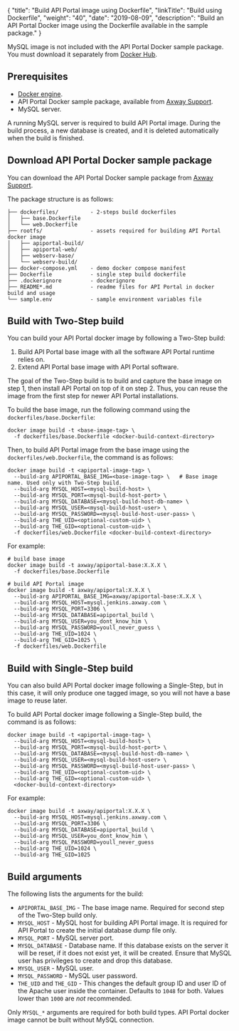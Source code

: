 {
"title": "Build API Portal image using Dockerfile",
  "linkTitle": "Build using Dockerfile",
  "weight": "40",
  "date": "2019-08-09",
  "description": "Build an API Portal Docker image using the Dockerfile available in the sample package."
}

MySQL image is not included with the API Portal Docker sample package. You must download it separately from [Docker Hub](https://hub.docker.com/).

## Prerequisites

* [Docker engine](https://docs.docker.com/engine/).
* API Portal Docker sample package, available from [Axway Support](https://support.axway.com/en/search/index/type/Downloads/q/API%20Portal%20/ipp/10/product/545/version/3036/subtype/88).
* MySQL server.

A running MySQL server is required to build API Portal image. During the build process, a new database is created, and it is deleted automatically when the build is finished.

## Download API Portal Docker sample package

You can download the API Portal Docker sample package from [Axway Support](https://support.axway.com/en/search/index/type/Downloads/q/API%20Portal%20/ipp/10/product/545/version/3036/subtype/88).

The package structure is as follows:

```
├── dockerfiles/          - 2-steps build dockerfiles
│   ├── base.Dockerfile
│   └── web.Dockerfile
├── rootfs/               - assets required for building API Portal docker image
│   ├── apiportal-build/
│   ├── apiportal-web/
│   ├── webserv-base/
│   └── webserv-build/
├── docker-compose.yml    - demo docker compose manifest
├── Dockerfile            - single step build dockerfile
├── .dockerignore         - dockerignore
├── README*.md            - readme files for API Portal in docker build and usage
└── sample.env            - sample environment variables file
```

## Build with Two-Step build

You can build your API Portal docker image by following a Two-Step build:

1. Build API Portal base image with all the software API Portal runtime relies on.
2. Extend API Portal base image with API Portal software.

The goal of the Two-Step build is to build and capture the base image on step 1, then install API Portal on top of it on step 2. Thus, you can reuse the image from the first step for newer API Portal installations.

To build the base image, run the following command using the `dockerfiles/base.Dockerfile`:

```
docker image build -t <base-image-tag> \
  -f dockerfiles/base.Dockerfile <docker-build-context-directory>
```

Then, to build API Portal image from the base image using the `dockerfiles/web.Dockerfile`, the command is as follows:

```
docker image build -t <apiportal-image-tag> \
  --build-arg APIPORTAL_BASE_IMG=<base-image-tag> \   # Base image name. Used only with Two-Step build.
  --build-arg MYSQL_HOST=<mysql-build-host> \
  --build-arg MYSQL_PORT=<mysql-build-host-port> \
  --build-arg MYSQL_DATABASE=<mysql-build-host-db-name> \
  --build-arg MYSQL_USER=<mysql-build-host-user> \
  --build-arg MYSQL_PASSWORD=<mysql-build-host-user-pass> \
  --build-arg THE_UID=<optional-custom-uid> \
  --build-arg THE_GID=<optional-custom-uid> \
  -f dockerfiles/web.Dockerfile <docker-build-context-directory>
```

For example:

```
# build base image
docker image build -t axway/apiportal-base:X.X.X \
  -f dockerfiles/base.Dockerfile

# build API Portal image
docker image build -t axway/apiportal:X.X.X \
  --build-arg APIPORTAL_BASE_IMG=axway/apiportal-base:X.X.X \
  --build-arg MYSQL_HOST=mysql.jenkins.axway.com \
  --build-arg MYSQL_PORT=3306 \
  --build-arg MYSQL_DATABASE=apiportal_build \
  --build-arg MYSQL_USER=you_dont_know_him \
  --build-arg MYSQL_PASSWORD=youll_never_guess \
  --build-arg THE_UID=1024 \
  --build-arg THE_GID=1025 \
  -f dockerfiles/web.Dockerfile
```

## Build with Single-Step build

You can also build API Portal docker image following a Single-Step, but in this case, it will only produce one tagged image, so you will not have a base image to reuse later.

To build API Portal docker image following a Single-Step build, the command is as follows:

```
docker image build -t <apiportal-image-tag> \
  --build-arg MYSQL_HOST=<mysql-build-host> \
  --build-arg MYSQL_PORT=<mysql-build-host-port> \
  --build-arg MYSQL_DATABASE=<mysql-build-host-db-name> \
  --build-arg MYSQL_USER=<mysql-build-host-user> \
  --build-arg MYSQL_PASSWORD=<mysql-build-host-user-pass> \
  --build-arg THE_UID=<optional-custom-uid> \
  --build-arg THE_GID=<optional-custom-uid> \
  <docker-build-context-directory>
```

For example:

```
docker image build -t axway/apiportal:X.X.X \
  --build-arg MYSQL_HOST=mysql.jenkins.axway.com \
  --build-arg MYSQL_PORT=3306 \
  --build-arg MYSQL_DATABASE=apiportal_build \
  --build-arg MYSQL_USER=you_dont_know_him \
  --build-arg MYSQL_PASSWORD=youll_never_guess
  --build-arg THE_UID=1024 \
  --build-arg THE_GID=1025
```

## Build arguments

The following lists the arguments for the build:

* `APIPORTAL_BASE_IMG` - The base image name. Required for second step of the Two-Step build only.
* `MYSQL_HOST` - MySQL host for building API Portal image. It is required for API Portal to create the initial database dump file only.
* `MYSQL_PORT` - MySQL server port.
* `MYSQL_DATABASE` - Database name. If this database exists on the server it will be reset, if it does not exist yet, it will be created. Ensure that MySQL user has privileges to create and drop this database.
* `MYSQL_USER` - MySQL user.
* `MYSQL_PASSWORD` - MySQL user password.
* `THE_UID` and `THE_GID` - This changes the default group ID and user ID of the Apache user inside the container. Defaults to `1048` for both. Values lower than `1000` are *not* recommended.

Only `MYSQL_*` arguments are required for both build types. API Portal docker image cannot be built without MySQL connection.
